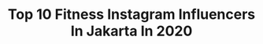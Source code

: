 ---
title: Top 10 Fitness Instagram Influencers In Jakarta In 2020
description: >-
  Find top fitness Instagram influencers in Jakarta in 2020. Most popular hashtags: #fitness #indonesia #fit #workout.
platform: Instagram
profiles:
  - username: "warstek_com"
    fullname: >-
      Warung Sains Teknologi
    location: "Indonesia"
    followers: 66901
    engagement: 358
    commentsToLikes: 0.024946
    avatar: "https://scontent-ams4-1.cdninstagram.com/v/t51.2885-19/s320x320/53826150_403292927149295_3840040820954628096_n.jpg?_nc_ht=scontent-ams4-1.cdninstagram.com&_nc_ohc=CJMUfCQLhHEAX-GUaeR&oh=f617da20c35743f5bd91affe4054a8fa&oe=5EAAD7BB"
    verified: false
    hashtags: "#gagasan, #resesiekonomi, #teknologi, #alergi"
  - username: "gonzalogastons"
    fullname: >-
      Gonzalo Gastón Sánchez
    location: "Indonesia"
    followers: 20153
    engagement: 988
    commentsToLikes: 0.028885
    avatar: "https://scontent-ams4-1.cdninstagram.com/v/t51.2885-19/s320x320/90413808_2360788610879967_3815096814835597312_n.jpg?_nc_ht=scontent-ams4-1.cdninstagram.com&_nc_ohc=_XO8DeY_88sAX-cP3S6&oh=08d862c2256cbce98d8dbf11bb6a43f7&oe=5EBB073D"
    verified: false
    hashtags: "#siesta, #seville, #island, #relax"
  - username: "ceritapelari"
    fullname: >-
      Cerita Pelari
    location: "Indonesia"
    followers: 24696
    engagement: 218
    commentsToLikes: 0.015723
    avatar: "https://scontent-lht6-1.cdninstagram.com/v/t51.2885-19/s320x320/39401523_301686633897055_3597911610145898496_n.jpg?_nc_ht=scontent-lht6-1.cdninstagram.com&_nc_ohc=kXmZdsZWXTUAX8WEh5c&oh=6b6e3e76e955682d2ab7cd5755007ff1&oe=5EB4CB85"
    verified: false
    hashtags: "#sportsaddict, #pocarisweat, #runstagram, #sweat"
  - username: "elmaaa_e"
    fullname: >-
      Elma Agustin
    location: "Indonesia"
    followers: 261607
    engagement: 251
    commentsToLikes: 0.012922
    avatar: "https://scontent-amt2-1.cdninstagram.com/v/t51.2885-19/s320x320/59303968_315812555764561_9020285264177659904_n.jpg?_nc_ht=scontent-amt2-1.cdninstagram.com&_nc_ohc=2gGcOb1epc8AX8e9d7d&oh=4b8664a0aa7ad579b78c7f0217bfe504&oe=5EB10201"
    verified: true
    hashtags: "#rickycuaca, #pelangsing, #cintayangabadi, #workout"
  - username: "dicksonnjj"
    fullname: >-
      Dickson Jingga
    location: "Indonesia"
    followers: 9020
    engagement: 1261
    commentsToLikes: 0.015757
    avatar: "https://scontent-lhr8-1.cdninstagram.com/v/t51.2885-19/s320x320/92399273_765337713996417_1608339268076306432_n.jpg?_nc_ht=scontent-lhr8-1.cdninstagram.com&_nc_ohc=vZDNo-M-0_gAX-ZZ2RQ&oh=be9cec2bbaf874490ebd3da809ec1cd9&oe=5EB96EA8"
    verified: false
    hashtags: "#artofvisuals, #nagano, #ootd, #osaka"
  - username: "risyadsalman"
    fullname: >-
      Risyad
    location: "Indonesia"
    followers: 17238
    engagement: 269
    commentsToLikes: 0.024572
    avatar: "https://scontent-lhr8-1.cdninstagram.com/v/t51.2885-19/s320x320/90428168_2824676180956039_584701695032819712_n.jpg?_nc_ht=scontent-lhr8-1.cdninstagram.com&_nc_ohc=cuDiC5hcB-IAX9G0fTi&oh=d3a0eb9f69485ef7fdf701b84d75eac3&oe=5EBA209B"
    verified: false
    hashtags: "#modeljakarta, #modellife, #portrait, #photoshoot"
  - username: "kepinhelmy"
    fullname: >-
      KEPIN HELMY - Hotel Reviewer
    location: "Indonesia"
    followers: 71720
    engagement: 154
    commentsToLikes: 0.140787
    avatar: "https://scontent-ams4-1.cdninstagram.com/v/t51.2885-19/s320x320/69315220_2510885905861170_2094026736982294528_n.jpg?_nc_ht=scontent-ams4-1.cdninstagram.com&_nc_ohc=-7WE7IdGKV4AX9hoI4l&oh=54acbffa57ef74b785fe74cb205e090f&oe=5EB3DAFB"
    verified: false
    hashtags: "#aryadutahotelmakassar, #instafood, #delicious, #healthy"
  - username: "shiellafrederica"
    fullname: >-
      SHIELLA FREDERICA
    location: "Indonesia"
    followers: 24981
    engagement: 302
    commentsToLikes: 0.023588
    avatar: "https://scontent-ams4-1.cdninstagram.com/v/t51.2885-19/s320x320/87820392_508627413178037_640244366723514368_n.jpg?_nc_ht=scontent-ams4-1.cdninstagram.com&_nc_ohc=jBbXOOCDETcAX8N3w7F&oh=ae05d0da71b63d608ea1f09bcb8adaa4&oe=5EB2B6FE"
    verified: false
    hashtags: "#turunberatbadan, #dumbbellworkout, #asians, #fitcouples"
  - username: "luminousdreamsphotoworks"
    fullname: >-
      Luminousdreamsphotoworks
    location: "Indonesia"
    followers: 20954
    engagement: 313
    commentsToLikes: 0.056456
    avatar: "https://scontent-lht6-1.cdninstagram.com/v/t51.2885-19/s320x320/69661902_1140466763008695_3411814014399807488_n.jpg?_nc_ht=scontent-lht6-1.cdninstagram.com&_nc_ohc=De3b67MwN_EAX_owr3a&oh=81fb2fb9f035918f9016b0add6150966&oe=5EBCC4BD"
    verified: false
    hashtags: "#fashionphotography, #femalemodel, #male, #dominican"
  - username: "bobbyida"
    fullname: >-
      ⏩2Ninefit Indonesia⏪
    location: "Indonesia"
    followers: 235333
    engagement: 157
    commentsToLikes: 0.019923
    avatar: "https://scontent-ams4-1.cdninstagram.com/v/t51.2885-19/s320x320/67751565_381850285863791_8438423848197554176_n.jpg?_nc_ht=scontent-ams4-1.cdninstagram.com&_nc_ohc=QG30BcWPTJoAX8AgOly&oh=dc079b7015855dd0305b80829b2204da&oe=5EB50A7B"
    verified: true
    hashtags: "#fitbody, #model, #blessed, #weddingphotography"
---